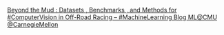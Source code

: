 [Beyond the Mud : Datasets , Benchmarks , and Methods for #ComputerVision in Off-Road Racing – #MachineLearning Blog   ML@CMU   @CarnegieMellon](https://qi.tc/qi/120098)